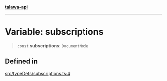 [**talawa-api**](../../../README.md)

***

# Variable: subscriptions

> `const` **subscriptions**: `DocumentNode`

## Defined in

[src/typeDefs/subscriptions.ts:4](https://github.com/Suyash878/talawa-api/blob/e4413cec641a837926071678fed3c7f67234e31e/src/typeDefs/subscriptions.ts#L4)
